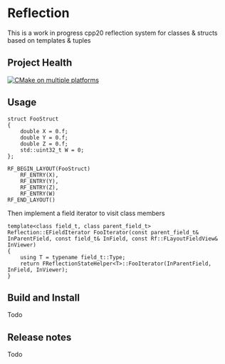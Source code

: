 # Reflection

This is a work in progress
cpp20 reflection system for classes & structs based on templates & tuples

## Project Health


[![CMake on multiple platforms](https://github.com/paulbaudy/cpp-reflection/actions/workflows/cmake-multi-platform.yml/badge.svg)](https://github.com/paulbaudy/cpp-reflection/actions/workflows/cmake-multi-platform.yml)

## Usage

```
struct FooStruct
{
	double X = 0.f;
	double Y = 0.f;
	double Z = 0.f;
	std::uint32_t W = 0;
};

RF_BEGIN_LAYOUT(FooStruct)
	RF_ENTRY(X),
	RF_ENTRY(Y),
	RF_ENTRY(Z),
	RF_ENTRY(W)
RF_END_LAYOUT()
```
Then implement a field iterator to visit class members
```
template<class field_t, class parent_field_t>
Reflection::EFieldIterator FooIterator(const parent_field_t& InParentField, const field_t& InField, const Rf::FLayoutFieldView& InViewer)
{
	using T = typename field_t::Type;
	return FReflectionStateHelper<T>::FooIterator(InParentField, InField, InViewer);
}
```

## Build and Install

Todo

## Release notes

Todo

